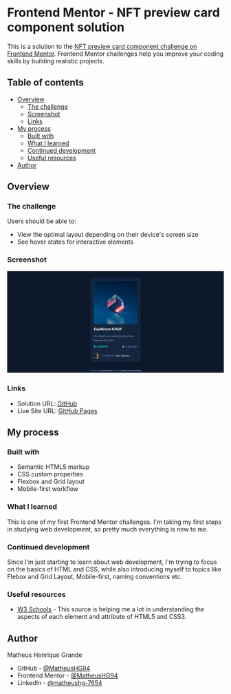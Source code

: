 # Frontend Mentor - NFT preview card component solution

This is a solution to the [NFT preview card component challenge on Frontend Mentor](https://www.frontendmentor.io/challenges/nft-preview-card-component-SbdUL_w0U). Frontend Mentor challenges help you improve your coding skills by building realistic projects. 

## Table of contents

- [Overview](#overview)
  - [The challenge](#the-challenge)
  - [Screenshot](#screenshot)
  - [Links](#links)
- [My process](#my-process)
  - [Built with](#built-with)
  - [What I learned](#what-i-learned)
  - [Continued development](#continued-development)
  - [Useful resources](#useful-resources)
- [Author](#author)

## Overview

### The challenge

Users should be able to:

- View the optimal layout depending on their device's screen size
- See hover states for interactive elements

### Screenshot

![](./solution-scrshot/NFT-preview-card-component_solution.jpg)

### Links

- Solution URL: [GitHub](https://github.com/MatheusHG94/NFT-card)
- Live Site URL: [GitHub Pages](https://matheushg94.github.io/NFT-card/)

## My process

### Built with

- Semantic HTML5 markup
- CSS custom properties
- Flexbox and Grid layout
- Mobile-first workflow

### What I learned

This is one of my first Frontend Mentor challenges. I'm taking my first steps in studying web development, so pretty much everything is new to me.

### Continued development

Since I'm just starting to learn about web development, I'm trying to focus on the basics of HTML and CSS, while also introducing myself to topics like Flebox and Grid Layout, Mobile-first, naming conventions etc.

### Useful resources

- [W3 Schools](https://www.w3schools.com/) - This source is helping me a lot in understanding the aspects of each element and attribute of HTML5 and CSS3.

## Author

Matheus Henrique Grande

- GitHub - [@MatheusHG94](https://github.com/MatheusHG94)
- Frontend Mentor - [@MatheusHG94](https://www.frontendmentor.io/profile/MatheusHG94)
- LinkedIn - [@matheushg-7654](https://www.linkedin.com/in/matheushg-7654/)